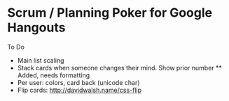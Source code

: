 Scrum / Planning Poker for Google Hangouts
===========


To Do
* Main list scaling
* Stack cards when someone changes their mind.  Show prior number 
** Added, needs formatting
* Per user: colors, card back (unicode char)
* Flip cards: http://davidwalsh.name/css-flip
